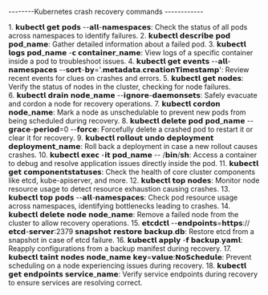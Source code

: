 --------Kubernetes crash recovery commands ------------

1. 𝗸𝘂𝗯𝗲𝗰𝘁𝗹 𝗴𝗲𝘁 𝗽𝗼𝗱𝘀 --𝗮𝗹𝗹-𝗻𝗮𝗺𝗲𝘀𝗽𝗮𝗰𝗲𝘀: Check the status of all pods across namespaces to identify failures.
2. 𝗸𝘂𝗯𝗲𝗰𝘁𝗹 𝗱𝗲𝘀𝗰𝗿𝗶𝗯𝗲 𝗽𝗼𝗱 𝗽𝗼𝗱_𝗻𝗮𝗺𝗲: Gather detailed information about a failed pod.
3. 𝗸𝘂𝗯𝗲𝗰𝘁𝗹 𝗹𝗼𝗴𝘀 𝗽𝗼𝗱_𝗻𝗮𝗺𝗲 -𝗰 𝗰𝗼𝗻𝘁𝗮𝗶𝗻𝗲𝗿_𝗻𝗮𝗺𝗲: View logs of a specific container inside a pod to troubleshoot issues.
4. 𝗸𝘂𝗯𝗲𝗰𝘁𝗹 𝗴𝗲𝘁 𝗲𝘃𝗲𝗻𝘁𝘀 --𝗮𝗹𝗹-𝗻𝗮𝗺𝗲𝘀𝗽𝗮𝗰𝗲𝘀 --𝘀𝗼𝗿𝘁-𝗯𝘆='.𝗺𝗲𝘁𝗮𝗱𝗮𝘁𝗮.𝗰𝗿𝗲𝗮𝘁𝗶𝗼𝗻𝗧𝗶𝗺𝗲𝘀𝘁𝗮𝗺𝗽': Review recent events for clues on crashes and errors.
5. 𝗸𝘂𝗯𝗲𝗰𝘁𝗹 𝗴𝗲𝘁 𝗻𝗼𝗱𝗲𝘀: Verify the status of nodes in the cluster, checking for node failures.
6. 𝗸𝘂𝗯𝗲𝗰𝘁𝗹 𝗱𝗿𝗮𝗶𝗻 𝗻𝗼𝗱𝗲_𝗻𝗮𝗺𝗲 --𝗶𝗴𝗻𝗼𝗿𝗲-𝗱𝗮𝗲𝗺𝗼𝗻𝘀𝗲𝘁𝘀: Safely evacuate and cordon a node for recovery operations.
7. 𝗸𝘂𝗯𝗲𝗰𝘁𝗹 𝗰𝗼𝗿𝗱𝗼𝗻 𝗻𝗼𝗱𝗲_𝗻𝗮𝗺𝗲: Mark a node as unschedulable to prevent new pods from being scheduled during recovery.
8. 𝗸𝘂𝗯𝗲𝗰𝘁𝗹 𝗱𝗲𝗹𝗲𝘁𝗲 𝗽𝗼𝗱 𝗽𝗼𝗱_𝗻𝗮𝗺𝗲 --𝗴𝗿𝗮𝗰𝗲-𝗽𝗲𝗿𝗶𝗼𝗱=0 --𝗳𝗼𝗿𝗰𝗲: Forcefully delete a crashed pod to restart it or clear it for recovery.
9. 𝗸𝘂𝗯𝗲𝗰𝘁𝗹 𝗿𝗼𝗹𝗹𝗼𝘂𝘁 𝘂𝗻𝗱𝗼 𝗱𝗲𝗽𝗹𝗼𝘆𝗺𝗲𝗻𝘁 𝗱𝗲𝗽𝗹𝗼𝘆𝗺𝗲𝗻𝘁_𝗻𝗮𝗺𝗲: Roll back a deployment in case a new rollout causes crashes.
10. 𝗸𝘂𝗯𝗲𝗰𝘁𝗹 𝗲𝘅𝗲𝗰 -𝗶𝘁 𝗽𝗼𝗱_𝗻𝗮𝗺𝗲 -- /𝗯𝗶𝗻/𝘀𝗵: Access a container to debug and resolve application issues directly inside the pod.
11. 𝗸𝘂𝗯𝗲𝗰𝘁𝗹 𝗴𝗲𝘁 𝗰𝗼𝗺𝗽𝗼𝗻𝗲𝗻𝘁𝘀𝘁𝗮𝘁𝘂𝘀𝗲𝘀: Check the health of core cluster components like etcd, kube-apiserver, and more.
12. 𝗸𝘂𝗯𝗲𝗰𝘁𝗹 𝘁𝗼𝗽 𝗻𝗼𝗱𝗲𝘀: Monitor node resource usage to detect resource exhaustion causing crashes.
13. 𝗸𝘂𝗯𝗲𝗰𝘁𝗹 𝘁𝗼𝗽 𝗽𝗼𝗱𝘀 --𝗮𝗹𝗹-𝗻𝗮𝗺𝗲𝘀𝗽𝗮𝗰𝗲𝘀: Check pod resource usage across namespaces, identifying bottlenecks leading to crashes.
14. 𝗸𝘂𝗯𝗲𝗰𝘁𝗹 𝗱𝗲𝗹𝗲𝘁𝗲 𝗻𝗼𝗱𝗲 𝗻𝗼𝗱𝗲_𝗻𝗮𝗺𝗲: Remove a failed node from the cluster to allow recovery operations.
15. 𝗲𝘁𝗰𝗱𝗰𝘁𝗹 --𝗲𝗻𝗱𝗽𝗼𝗶𝗻𝘁𝘀=𝗵𝘁𝘁𝗽𝘀://𝗲𝘁𝗰𝗱-𝘀𝗲𝗿𝘃𝗲𝗿:2379 𝘀𝗻𝗮𝗽𝘀𝗵𝗼𝘁 𝗿𝗲𝘀𝘁𝗼𝗿𝗲 𝗯𝗮𝗰𝗸𝘂𝗽.𝗱𝗯: Restore etcd from a snapshot in case of etcd failure.
16. 𝗸𝘂𝗯𝗲𝗰𝘁𝗹 𝗮𝗽𝗽𝗹𝘆 -𝗳 𝗯𝗮𝗰𝗸𝘂𝗽.𝘆𝗮𝗺𝗹: Reapply configurations from a backup manifest during recovery.
17. 𝗸𝘂𝗯𝗲𝗰𝘁𝗹 𝘁𝗮𝗶𝗻𝘁 𝗻𝗼𝗱𝗲𝘀 𝗻𝗼𝗱𝗲_𝗻𝗮𝗺𝗲 𝗸𝗲𝘆=𝘃𝗮𝗹𝘂𝗲:𝗡𝗼𝗦𝗰𝗵𝗲𝗱𝘂𝗹𝗲: Prevent scheduling on a node experiencing issues during recovery.
18. 𝗸𝘂𝗯𝗲𝗰𝘁𝗹 𝗴𝗲𝘁 𝗲𝗻𝗱𝗽𝗼𝗶𝗻𝘁𝘀 𝘀𝗲𝗿𝘃𝗶𝗰𝗲_𝗻𝗮𝗺𝗲: Verify service endpoints during recovery to ensure services are resolving correct.
